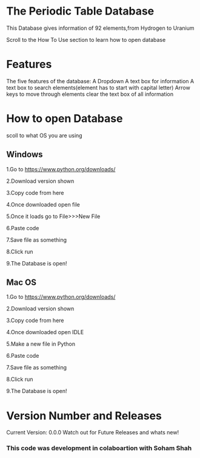 # The Periodic Table Database
This Database gives information of 92 elements,from Hydrogen to Uranium 

Scroll to the How To Use section to learn how to open database
# Features
The five features of the database:
A Dropdown
A text box for information
A text box to search elements(element has to start with capital letter)
Arrow keys to move through elements
clear the text box of all information
# How to open Database
scoll to what OS you are using
## Windows
1.Go to https://www.python.org/downloads/

2.Download version shown

3.Copy code from here

4.Once downloaded open file

5.Once it loads go to File>>>New File

6.Paste code

7.Save file as something

8.Click run 

9.The Database is open!

## Mac OS
1.Go to https://www.python.org/downloads/

2.Download version shown

3.Copy code from here

4.Once downloaded open IDLE

5.Make a new file in Python

6.Paste code

7.Save file as something

8.Click run 

9.The Database is open!

# Version Number and Releases
 Current Version: 0.0.0
 Watch out for Future Releases and whats new!

### This code was development in colaboartion with Soham Shah
